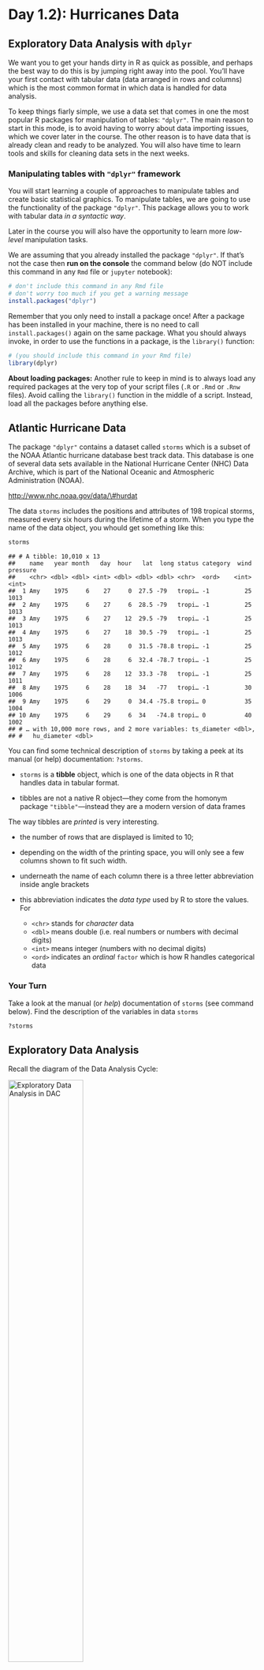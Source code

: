 Day 1.2): Hurricanes Data
================

## Exploratory Data Analysis with `dplyr`

We want you to get your hands dirty in R as quick as possible, and
perhaps the best way to do this is by jumping right away into the pool.
You’ll have your first contact with tabular data (data arranged in rows
and columns) which is the most common format in which data is handled
for data analysis.

To keep things fiarly simple, we use a data set that comes in one the
most popular R packages for manipulation of tables: `"dplyr"`. The main
reason to start in this mode, is to avoid having to worry about data
importing issues, which we cover later in the course. The other reason
is to have data that is already clean and ready to be analyzed. You will
also have time to learn tools and skills for cleaning data sets in the
next weeks.

### Manipulating tables with `"dplyr"` framework

You will start learning a couple of approaches to manipulate tables and
create basic statistical graphics. To manipulate tables, we are going to
use the functionality of the package `"dplyr"`. This package allows you
to work with tabular data *in a syntactic way*.

Later in the course you will also have the opportunity to learn more
*low-level* manipulation tasks.

We are assuming that you already installed the package `"dplyr"`. If
that’s not the case then **run on the console** the command below (do
NOT include this command in any `Rmd` file or `jupyter` notebook):

``` r
# don't include this command in any Rmd file
# don't worry too much if you get a warning message
install.packages("dplyr")
```

Remember that you only need to install a package once\! After a package
has been installed in your machine, there is no need to call
`install.packages()` again on the same package. What you should always
invoke, in order to use the functions in a package, is the `library()`
function:

``` r
# (you should include this command in your Rmd file)
library(dplyr)
```

**About loading packages:** Another rule to keep in mind is to always
load any required packages at the very top of your script files (`.R` or
`.Rmd` or `.Rnw` files). Avoid calling the `library()` function in the
middle of a script. Instead, load all the packages before anything else.

## Atlantic Hurricane Data

The package `"dplyr"` contains a dataset called `storms` which is a
subset of the NOAA Atlantic hurricane database best track data. This
database is one of several data sets available in the National Hurricane
Center (NHC) Data Archive, which is part of the National Oceanic and
Atmospheric Administration (NOAA).

<a href="http://www.nhc.noaa.gov/data/#hurdat" target="_blank">http://www.nhc.noaa.gov/data/\#hurdat</a>

The data `storms` includes the positions and attributes of 198 tropical
storms, measured every six hours during the lifetime of a storm. When
you type the name of the data object, you whould get something like
this:

``` r
storms
```

    ## # A tibble: 10,010 x 13
    ##    name   year month   day  hour   lat  long status category  wind pressure
    ##    <chr> <dbl> <dbl> <int> <dbl> <dbl> <dbl> <chr>  <ord>    <int>    <int>
    ##  1 Amy    1975     6    27     0  27.5 -79   tropi… -1          25     1013
    ##  2 Amy    1975     6    27     6  28.5 -79   tropi… -1          25     1013
    ##  3 Amy    1975     6    27    12  29.5 -79   tropi… -1          25     1013
    ##  4 Amy    1975     6    27    18  30.5 -79   tropi… -1          25     1013
    ##  5 Amy    1975     6    28     0  31.5 -78.8 tropi… -1          25     1012
    ##  6 Amy    1975     6    28     6  32.4 -78.7 tropi… -1          25     1012
    ##  7 Amy    1975     6    28    12  33.3 -78   tropi… -1          25     1011
    ##  8 Amy    1975     6    28    18  34   -77   tropi… -1          30     1006
    ##  9 Amy    1975     6    29     0  34.4 -75.8 tropi… 0           35     1004
    ## 10 Amy    1975     6    29     6  34   -74.8 tropi… 0           40     1002
    ## # … with 10,000 more rows, and 2 more variables: ts_diameter <dbl>,
    ## #   hu_diameter <dbl>

You can find some technical description of `storms` by taking a peek at
its manual (or help) documentation: `?storms`.

  - `storms` is a **tibble** object, which is one of the data objects in
    R that handles data in tabular format.

  - tibbles are not a native R object—they come from the homonym package
    `"tibble"`—instead they are a modern version of data frames

The way tibbles are *printed* is very interesting.

  - the number of rows that are displayed is limited to 10;

  - depending on the width of the printing space, you will only see a
    few columns shown to fit such width.

  - underneath the name of each column there is a three letter
    abbreviation inside angle brackets

  - this abbreviation indicates the *data type* used by R to store the
    values. For
    
      - `<chr>` stands for *character* data
      - `<dbl>` means double (i.e. real numbers or numbers with decimal
        digits)
      - `<int>` means integer (numbers with no decimal digits)
      - `<ord>` indicates an *ordinal* `factor` which is how R handles
        categorical data

### Your Turn

Take a look at the manual (or *help*) documentation of `storms` (see
command below). Find the description of the variables in data `storms`

    ?storms

## Exploratory Data Analysis

Recall the diagram of the Data Analysis Cycle:

<img src="../images/eda/eda-dac.svg" title="Exploratory Data Analysis in DAC" alt="Exploratory Data Analysis in DAC" width="55%" />

Exploring data is one of those tasks that you will use in both the Data
Preparation stage and the Core Analysis stage. EDA has a main purpose:
**get to know your data.** EDA is very similar to when you go to the
doctor and they do an initial exploration (measure your height, your
weight, temperature, blood pressure; listen to your heart and lungs;
look at your eyes, throat, ears; ask you questions about your eating
habits, physical activity habits, etc).

To keep things relatively simple, we won’t perform a full exploration of
every single variable (i.e. column) in the data. However, we encourage
you to play with the functions to go beyond what we cover in this
module. In real life, you will have to do such exploration.

### Basic Inspection of `year`

When you type `storms`, R displays the first 10 rows, which belong to
storm Amy in 1975. In other words, we know that the data contains at
least one storm from 1975. We also know, from the manual documentation
of `storms`, that there are supposed to be 198 storms. But we don’t know
for what years. So in a more or less arbitrary way, let’s begin
inspecting `storms` by focusing on column `year`. Our first question is:

**What years have the data been collected for?**

There are several ways in R to manipulate a column from a tabular
object. Using `"dplyr"`, there are two basic kinds of functions to
extract variables: `pull()` and `select()`.

<img src="../images/eda/dplyr-extract-column.svg" title="Extracting a column with dplyr functions &quot;pull&quot; and &quot;select&quot;" alt="Extracting a column with dplyr functions &quot;pull&quot; and &quot;select&quot;" width="65%" />

Let’s do a sanity check of years. We can use the function `pull()` that
*pulls* or extracts an entire column. Because there are 10010 elements
in `years`, let’s also use `unique()` to find out the set of year values
in the data. First we pull the year, and then we identify unique
occurrences:

``` r
unique(pull(storms, year))
```

    ##  [1] 1975 1976 1977 1978 1979 1980 1981 1982 1983 1984 1985 1986 1987 1988 1989
    ## [16] 1990 1991 1992 1993 1994 1995 1996 1997 1998 1999 2000 2001 2002 2003 2004
    ## [31] 2005 2006 2007 2008 2009 2010 2011 2012 2013 2014 2015

The same can be accomplished with `select()`. The difference with
`pull()` is in the way the output is handled by `select()`, which
returns output in a table format:

``` r
unique(select(storms, year))
```

    ## # A tibble: 41 x 1
    ##     year
    ##    <dbl>
    ##  1  1975
    ##  2  1976
    ##  3  1977
    ##  4  1978
    ##  5  1979
    ##  6  1980
    ##  7  1981
    ##  8  1982
    ##  9  1983
    ## 10  1984
    ## # … with 31 more rows

Based on the previous answers, we can see that `storms` has records
during a 41-year period since 1975 to 2015.

### Your Turn

  - Use `pull()`, `select()`, and `unique()` to inspect the values in
    column `month`

  - Try also to use `sort()` in order to arrange the unique values of
    `month`

  - Does the unique month values make sense? Are there months for which
    there seem to be no recorded storms?

  - Repeat the same inspection steps with column `day`

  - Use `"dplyr"` functions/commands to display the different (unique)
    types of storm `status`.

  - Use `"dplyr"` functions/commands to display the different types of  
    `category` values.

## Basic inspection of storms in 1975

Let’s focus on those storms recorded in 1975. How do we select them?
Computationally, this operation incolves a logical condition: `year
== 1975`. This condition means that, from all the available year values,
we get those that match 1975. This is done via `"dplyr"` function
`filter()`

<img src="../images/eda/dplyr-filter.svg" title="Extracting a row with dplyr function &quot;filter&quot;" alt="Extracting a row with dplyr function &quot;filter&quot;" width="40%" />

First, let’s create a subset `storms75` by *filtering* those rows with
`year` equal to 1975:

``` r
storms75 <- filter(storms, year == 1975)
storms75
```

    ## # A tibble: 86 x 13
    ##    name   year month   day  hour   lat  long status category  wind pressure
    ##    <chr> <dbl> <dbl> <int> <dbl> <dbl> <dbl> <chr>  <ord>    <int>    <int>
    ##  1 Amy    1975     6    27     0  27.5 -79   tropi… -1          25     1013
    ##  2 Amy    1975     6    27     6  28.5 -79   tropi… -1          25     1013
    ##  3 Amy    1975     6    27    12  29.5 -79   tropi… -1          25     1013
    ##  4 Amy    1975     6    27    18  30.5 -79   tropi… -1          25     1013
    ##  5 Amy    1975     6    28     0  31.5 -78.8 tropi… -1          25     1012
    ##  6 Amy    1975     6    28     6  32.4 -78.7 tropi… -1          25     1012
    ##  7 Amy    1975     6    28    12  33.3 -78   tropi… -1          25     1011
    ##  8 Amy    1975     6    28    18  34   -77   tropi… -1          30     1006
    ##  9 Amy    1975     6    29     0  34.4 -75.8 tropi… 0           35     1004
    ## 10 Amy    1975     6    29     6  34   -74.8 tropi… 0           40     1002
    ## # … with 76 more rows, and 2 more variables: ts_diameter <dbl>,
    ## #   hu_diameter <dbl>

Once we have the set of storms that occurred in 1975, one possible
question to ask is what `unique()` storms happened in that year:

``` r
unique(pull(storms75, name))
```

    ## [1] "Amy"      "Caroline" "Doris"

From the returned output, there are only three storms recorded in 1975.

A similar result can be obtained with `distinct()`, the difference being
the way in which the output is returned, in this case under the format
of a tibble:

``` r
distinct(storms75, name)
```

    ## # A tibble: 3 x 1
    ##   name    
    ##   <chr>   
    ## 1 Amy     
    ## 2 Caroline
    ## 3 Doris

Now that we know there are three storms for 1975, it would be nice to
count the number of rows or records for each of them. `"dplyr"` allows
us to do this with `count()`, passing the name of the table, and then
the name of the column for which we want to get the counts or
frequencies:

``` r
count(storms75, name)
```

    ## # A tibble: 3 x 2
    ##   name         n
    ##   <chr>    <int>
    ## 1 Amy         30
    ## 2 Caroline    33
    ## 3 Doris       23

### Your Turn

  - Repeat the previous exploratory steps but now with storms from year
    1980.

  - Try to find out how to specify a logical condition to filter various
    years: for example, storms from years 1975, 1976, and 1977.

  - Try to find out how to specify a logical condition to filter storms
    from year 1975 with `wind` values less than 100.

  - Use `"dplyr"` functions/commands to create a table (e.g. tibble)
    `storm_names_1980s` containing the name and year of storms recorded
    during the 1980s (i.e. from 1980 to 1989).

## Group-by Operations

Another common task when exploring data has to do with computations
applied on certain groups or categories of data. `"dplyr"` provides the
function `group_by()` which takes a data table, and we specify the
column(s) on which rows will be grouped by:

<img src="../images/eda/dplyr-group-by.svg" title="Group-by operations" alt="Group-by operations" width="80%" />

For example, we may be interested in calculating the average `wind`
speed and average `pressure` of each storm in 1975. First we need to
group by `name`, and then we use `summarise()` to indicate that we want
to get the `mean()` of `wind` and `pressure`, like this:

``` r
summarise(
  group_by(storms75, name),
  avg_wind = mean(wind),
  avg_pressure = mean(pressure)
)
```

    ## # A tibble: 3 x 3
    ##   name     avg_wind avg_pressure
    ##   <chr>       <dbl>        <dbl>
    ## 1 Amy          46.5         995.
    ## 2 Caroline     38.9        1002.
    ## 3 Doris        73.7         983.

Sometimes, you’ll find convenient to assign the output into its own
table:

``` r
avg_wind_pressure_75 <- summarise(
  group_by(storms75, name),
  avg_wind = mean(wind),
  avg_pressure = mean(pressure)
)
```

### Your Turn

  - Use `"dplyr"` functions/commands to create a table (e.g. tibble)
    `max_wind_pressure_75` containing columns: 1)`name` of storm, 2)
    `max_wind` maximum wind speed, and 3) `max_pressure` maximum
    pressure

  - Use `"dplyr"` functions/commands to create a table (e.g. tibble)
    `wind_stats_75` containing columns: 1)`name` of storm, 2) `min_wind`
    minimum wind speed, 3) `avg_wind` mean wind speed,

<!-- end list -->

4)  `med_wind` median wind speed, and 5) `max_wind` maximum wind speed.

## Arrange operations

The table of summary means `avg_wind_pressure_75` is ordered
alphabetically by `name`. But perhaps you may want to organize its
contents by `avg_wind` or by `avg_pressure`. Let’s see how to do this in
the next subsection.

Besides `group_by()` operations, another common type of manipulation is
the arragement of rows based on the values of one or more columns. In
`"dplyr"`, this can easily be achieved with the function `arrange()`.
The way this function works is passing the name of the table, and then
specifying one or more columns to order rows based on such values.

<img src="../images/eda/dplyr-arrange.svg" title="Arranging rows" alt="Arranging rows" width="85%" />

Say you want to arrange the contents of the average summary table, by
taking into account the columnd `avg_wind`:

``` r
arrange(avg_wind_pressure_75, avg_wind)
```

    ## # A tibble: 3 x 3
    ##   name     avg_wind avg_pressure
    ##   <chr>       <dbl>        <dbl>
    ## 1 Caroline     38.9        1002.
    ## 2 Amy          46.5         995.
    ## 3 Doris        73.7         983.

Likewise, you can also arrange the averages by `avg_pressure`:

``` r
arrange(avg_wind_pressure_75, avg_pressure)
```

    ## # A tibble: 3 x 3
    ##   name     avg_wind avg_pressure
    ##   <chr>       <dbl>        <dbl>
    ## 1 Doris        73.7         983.
    ## 2 Amy          46.5         995.
    ## 3 Caroline     38.9        1002.

The default behavior of `arrange()` is to organize rows in increasing
order. But what if you want to organize rows in decreasing order? No
problem, just use the auxiliary function `desc()` to indicate that rows
should be arranged decreasingly:

``` r
arrange(avg_wind_pressure_75, desc(avg_wind))
```

    ## # A tibble: 3 x 3
    ##   name     avg_wind avg_pressure
    ##   <chr>       <dbl>        <dbl>
    ## 1 Doris        73.7         983.
    ## 2 Amy          46.5         995.
    ## 3 Caroline     38.9        1002.

### Inspecting 1975 storm Amy

Let’s focus on a specific storm, for example storm `Amy` in 1975. For
sake of simplicity, we are going to create a table `amy75` containing
the values of this storm:

``` r
amy75 <- filter(storms75, name == "Amy")
amy75
```

    ## # A tibble: 30 x 13
    ##    name   year month   day  hour   lat  long status category  wind pressure
    ##    <chr> <dbl> <dbl> <int> <dbl> <dbl> <dbl> <chr>  <ord>    <int>    <int>
    ##  1 Amy    1975     6    27     0  27.5 -79   tropi… -1          25     1013
    ##  2 Amy    1975     6    27     6  28.5 -79   tropi… -1          25     1013
    ##  3 Amy    1975     6    27    12  29.5 -79   tropi… -1          25     1013
    ##  4 Amy    1975     6    27    18  30.5 -79   tropi… -1          25     1013
    ##  5 Amy    1975     6    28     0  31.5 -78.8 tropi… -1          25     1012
    ##  6 Amy    1975     6    28     6  32.4 -78.7 tropi… -1          25     1012
    ##  7 Amy    1975     6    28    12  33.3 -78   tropi… -1          25     1011
    ##  8 Amy    1975     6    28    18  34   -77   tropi… -1          30     1006
    ##  9 Amy    1975     6    29     0  34.4 -75.8 tropi… 0           35     1004
    ## 10 Amy    1975     6    29     6  34   -74.8 tropi… 0           40     1002
    ## # … with 20 more rows, and 2 more variables: ts_diameter <dbl>,
    ## #   hu_diameter <dbl>

Here’s a coupe of questions that we could investigate:

  - which are the `status` categories for Amy?
  - during which months was Amy active? and for how many days?
  - what are the basic summary statistics for `wind` and `pressure`?

<!-- end list -->

``` r
# which are the `status` categories for Amy?
distinct(amy75, status)
```

    ## # A tibble: 2 x 1
    ##   status             
    ##   <chr>              
    ## 1 tropical depression
    ## 2 tropical storm

``` r
# during which months was Amy active?
distinct(amy75, month)
```

    ## # A tibble: 2 x 1
    ##   month
    ##   <dbl>
    ## 1     6
    ## 2     7

``` r
# for how many days was Amy active?
count(distinct(amy75, day))
```

    ## # A tibble: 1 x 1
    ##       n
    ##   <int>
    ## 1     8

``` r
# summary statistics for wind
summary(select(amy75, wind))
```

    ##       wind      
    ##  Min.   :25.00  
    ##  1st Qu.:31.25  
    ##  Median :50.00  
    ##  Mean   :46.50  
    ##  3rd Qu.:60.00  
    ##  Max.   :60.00

``` r
# summary statistics for pressure
summary(select(amy75, pressure))
```

    ##     pressure     
    ##  Min.   : 981.0  
    ##  1st Qu.: 986.0  
    ##  Median : 987.0  
    ##  Mean   : 995.1  
    ##  3rd Qu.:1005.5  
    ##  Max.   :1013.0

### Summary

So far, we’ve covered several functions from `"dplyr"`, as well as some
other functions in R:

  - functions from `"dplyr"`
      - `pull()` and `select()`
      - `filter()`
      - `group_by()`
      - `arrange()` and `desc()`
      - `count()`, `distinct()`, `summarise()`
  - functions in base R
      - `unique()`, `sort()`, `mean()`, `summary()`

### Your Turn

**1)** Use `"dplyr"` functions/commands to create a table (e.g. tibble)
`storms_per_year` containing the number of storms recorded in each year
(i.e. counts or frequencies of storms in each year). This table should
contain two columns: year values in the first column, and number of
storms in the second column.

**2)** Use `"dplyr"` functions/commands to create a table (e.g. tibble)
`storm_records_per_year` containing three columns: 1) `name` of storm,
2) `year` of storm, and 3) `count` for number of records (of the
corresponding storm).

**3)** Use `"dplyr"` functions/commands to create a table (e.g. tibble)
`storms_categ5` containing the name and year of those storms of category
5.

**4)** Use `"dplyr"` functions/commands to display a table showing the
`status`, `avg_pressure` (average pressure), and `avg_wind` (average
wind speed), for each type of storm `category`. This table should
contain four columns: 1) `category`, 2) `status`, 3) `avg_pressure`, and
4) `avg_wind`.

**5)** Use `"dplyr"` functions/commands to create a table (e.g. tibble)
`max_wind_per_storm` containing three columns: 1) `year` of storm, 2)
`name` of storm, and 3) `max_wind` maximum wind speed record (for that
storm).

**6)** Use `"dplyr"` functions/commands to create a table (e.g. tibble)
`max_wind_per_year` containing three columns: 1) `year` of storm, 2)
`name` of storm, and 3) `wind` maximum wind speed record (for that
year). Arrange rows by wind speed in decreasing order.
